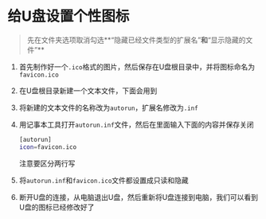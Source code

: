 # 给U盘设置个性图标

> 先在文件夹选项取消勾选**“隐藏已经文件类型的扩展名”**和**“显示隐藏的文件”**

1. 首先制作好一个`.ico`格式的图片，然后保存在U盘根目录中，并将图标命名为`favicon.ico`

2. 在U盘根目录新建一个文本文件，下面会用到

3. 将新建的文本文件的名称改为`autorun`，扩展名修改为`.inf`

4. 用记事本工具打开`autorun.inf`文件，然后在里面输入下面的内容并保存关闭

   ```bash
   [autorun]
   icon=favicon.ico
   ```

   注意要区分两行写

5. 将`autorun.inf`和`favicon.ico`文件都设置成只读和隐藏

6. 断开U盘的连接，从电脑退出U盘，然后重新将U盘连接到电脑，我们可以看到U盘的图标已经修改好了
